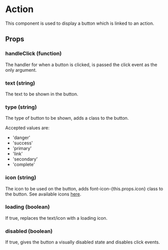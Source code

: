 # Action

This component is used to display a button which is linked to an action.

## Props

### handleClick (function)

The handler for when a button is clicked, is passed the click event as the only argument.

### text (string)

The text to be shown in the button.

### type (string)

The type of button to be shown, adds a class to the button.

Accepted values are:
 * 'danger'
 * 'success'
 * 'primary'
 * 'link'
 * 'secondary'
 * 'complete'

### icon (string)

The icon to be used on the button, adds font-icon-{this.props.icon} class to the button. See available icons [here](../../../../fonts/incon-reference.html).

### loading (boolean)

If true, replaces the text/icon with a loading icon. 

### disabled (boolean)

If true, gives the button a visually disabled state and disables click events.
